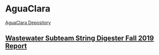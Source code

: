 # AguaClara
[AguaClara Depository](https://github.com/AguaClara/String-Digester)
## [Wastewater Subteam String Digester Fall 2019 Report](https://colab.research.google.com/drive/1bCo5l3UjrdeM9crV1CJhCS_xlaDBv3I9)
